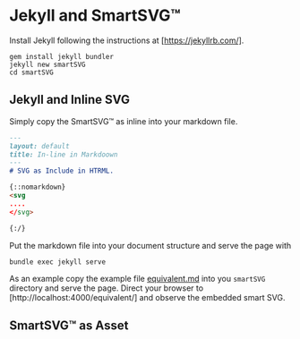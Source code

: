 # Jekyll and SmartSVG:tm:

Install Jekyll following the instructions at [https://jekyllrb.com/].

``` shell
gem install jekyll bundler
jekyll new smartSVG
cd smartSVG
```

## Jekyll and Inline SVG

Simply copy the SmartSVG:tm: as inline into your markdown file.

``` markdown
---
layout: default
title: In-line in Markdoown
---
# SVG as Include in HTRML.

{::nomarkdown}
<svg 
....
</svg>

{:/}
```

Put the markdown file into your document structure and serve the page with

``` shell
bundle exec jekyll serve
```

As an example copy the example file
[equivalent.md](https://github.com/equivalent-design/code-samples/tree/main/Jekyll/equivalent.md)
into you `smartSVG` directory and serve the page. Direct your browser to
[http://localhost:4000/equivalent/] and observe the embedded smart SVG.

## SmartSVG:tm: as Asset


